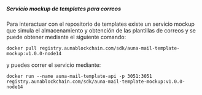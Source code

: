 ##### Servicio mockup de templates para correos

Para interactuar con el repositorio de templates existe un servicio mockup que simula el almacenamiento y obtención de las plantillas de correos y se puede obtener mediante el siguiente comando:

```
docker pull registry.aunablockchain.com/sdk/auna-mail-template-mockup:v1.0.0-node14
```

y puedes correr el servicio mediante:

```
docker run --name auna-mail-template-api -p 3051:3051 registry.aunablockchain.com/sdk/auna-mail-template-mockup:v1.0.0-node14
```